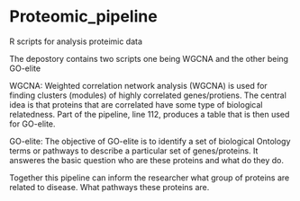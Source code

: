 # Proteomic_pipeline
R scripts for analysis proteimic data

The depostory contains two scripts one being WGCNA and the other being GO-elite

WGCNA:
Weighted correlation network analysis (WGCNA) is used for finding clusters (modules) of highly correlated genes/protiens. The central idea is that proteins that are correlated have some type of biological relatedness. Part of the pipeline, line 112, produces a table that is then used for GO-elite.

GO-elite:
The objective of GO-elite is to identify a  set of biological Ontology terms or pathways to describe a particular set of genes/proteins. It answeres the basic question who are these proteins and what do they do.

Together this pipeline can inform the researcher what group of proteins are related to disease. What pathways these proteins are.

